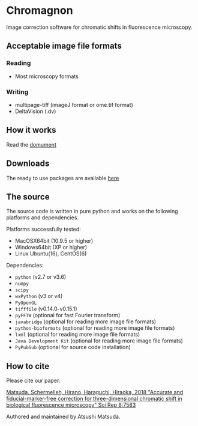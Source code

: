 # Chromagnon
Image correction software for chromatic shifts in fluorescence microscopy.


Acceptable image file formats
-----------------------------
### Reading
* Most microscopy formats

### Writing
* multipage-tiff (imageJ format or ome.tif format)
* DeltaVision (.dv)

How it works
------------
Read the [domument](https://github.com/macronucleus/Chromagnon/releases/download/v070/ChromagnonDocumentV070.pdf)

Downloads
---------
The ready to use packages are available [here](https://github.com/macronucleus/Chromagnon/releases)

The source
----------
The source code is written in pure python and works on the following platforms and dependencies.

Platforms successfully tested:
* MacOSX64bit (10.9.5 or higher)
* Windows64bit (XP or higher)
* Linux Ubuntu(16), CentOS(6)

Dependencies:
* `python` (v2.7 or v3.6)
* `numpy`
* `scipy`
* `wxPython` (v3 or v4)
* `PyOpenGL`
* `tifffile` (v0.14.0-v0.15.1)
* `pyFFTW` (optional for fast Fourier transform)
* `javabridge` (optional for reading more image file formats)
* `python-bioformats` (optional for reading more image file formats)
* `lxml` (optional for reading more image file formats)
* `Java Development Kit` (optional for reading more image file
formats)
* `PyPubSub` (optional for source code installation)

How to cite
----------
Please cite our paper:

[Matsuda, Schermelleh, Hirano, Haraguchi, Hiraoka, 2018 "Accurate and fiducial-marker-free correction for three-dimensional chromatic shift in biological fluorescence microscopy"  Sci Rep 8:7583](https://www.nature.com/articles/s41598-018-25922-7)


Authored and maintained by Atsushi Matsuda.
